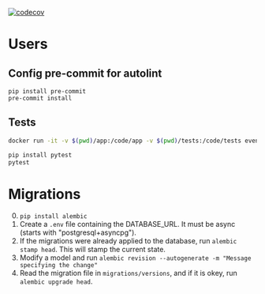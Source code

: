 [![codecov](https://codecov.io/gh/EvenTITO/users/graph/badge.svg?token=8HYPP8CZJ6)](https://codecov.io/gh/EvenTITO/users)

# Users

## Config pre-commit for autolint
```
pip install pre-commit
pre-commit install
```

## Tests
```bash
docker run -it -v $(pwd)/app:/code/app -v $(pwd)/tests:/code/tests eventito:latest bash
```

```bash
pip install pytest
pytest
```


# Migrations
0. `pip install alembic`
1. Create a `.env` file containing the DATABASE_URL. It must be async (starts with "postgresql+asyncpg").
2. If the migrations were already applied to the database, run `alembic stamp head`. This will stamp the current state.
3. Modify a model and run  `alembic revision --autogenerate -m "Message specifying the change"`
4. Read the migration file in `migrations/versions`, and if it is okey, run `alembic upgrade head`.